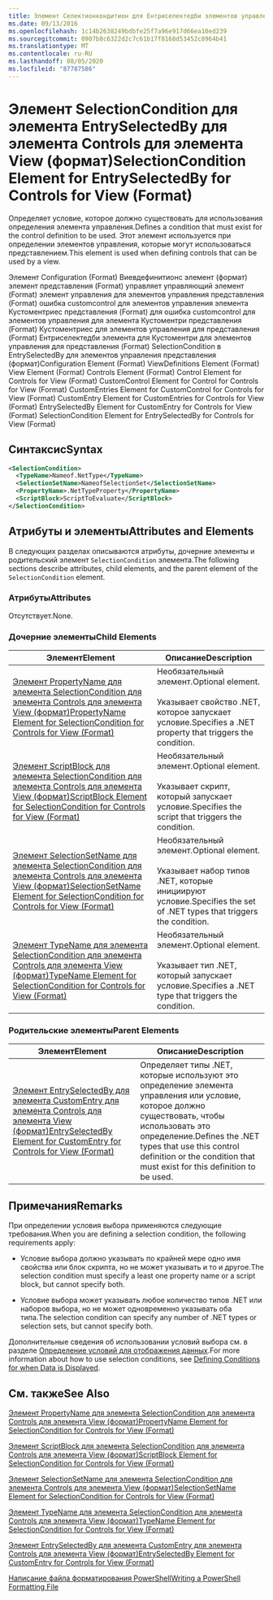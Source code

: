 ```yaml
---
title: Элемент Селектионкондитион для Ентриселектедби элементов управления для представления (формат) | Документация Майкрософт
ms.date: 09/13/2016
ms.openlocfilehash: 1c14b2638249bdbfe25f7a96e917d66ea10ed239
ms.sourcegitcommit: 0907b8c6322d2c7c61b17f8168d53452c8964b41
ms.translationtype: MT
ms.contentlocale: ru-RU
ms.lasthandoff: 08/05/2020
ms.locfileid: "87787586"
---
```

# <a name="selectioncondition-element-for-entryselectedby-for-controls-for-view-format"></a><span data-ttu-id="e77cb-102">Элемент SelectionCondition для элемента EntrySelectedBy для элемента Controls для элемента View (формат)</span><span class="sxs-lookup"><span data-stu-id="e77cb-102">SelectionCondition Element for EntrySelectedBy for Controls for View (Format)</span></span>

<span data-ttu-id="e77cb-103">Определяет условие, которое должно существовать для использования определения элемента управления.</span><span class="sxs-lookup"><span data-stu-id="e77cb-103">Defines a condition that must exist for the control definition to be used.</span></span> <span data-ttu-id="e77cb-104">Этот элемент используется при определении элементов управления, которые могут использоваться представлением.</span><span class="sxs-lookup"><span data-stu-id="e77cb-104">This element is used when defining controls that can be used by a view.</span></span>

<span data-ttu-id="e77cb-105">Элемент Configuration (Format) Виевдефинитионс элемент (формат) элемент представления (Format) управляет управляющий элемент (Format) элемент управления для элементов управления представления (Format) ошибка customcontrol для элементов управления элемента Кустоментриес представления (Format) для ошибка customcontrol для элементов управления для элемента Кустоментри представления (Format) Кустоментриес для элементов управления для представления (Format) Ентриселектедби элемента для Кустоментри для элементов управления для представления (Format) SelectionCondition в EntrySelectedBy для элементов управления представления (формат)</span><span class="sxs-lookup"><span data-stu-id="e77cb-105">Configuration Element (Format) ViewDefinitions Element (Format) View Element (Format) Controls Element (Format) Control Element for Controls for View (Format) CustomControl Element for Control for Controls for View (Format) CustomEntries Element for CustomControl for Controls for View (Format) CustomEntry Element for CustomEntries for Controls for View (Format) EntrySelectedBy Element for CustomEntry for Controls for View (Format) SelectionCondition Element for EntrySelectedBy for Controls for View (Format)</span></span>

## <a name="syntax"></a><span data-ttu-id="e77cb-106">Синтаксис</span><span class="sxs-lookup"><span data-stu-id="e77cb-106">Syntax</span></span>

```xml
<SelectionCondition>
  <TypeName>Nameof.NetType</TypeName>
  <SelectionSetName>NameofSelectionSet</SelectionSetName>
  <PropertyName>.NetTypeProperty</PropertyName>
  <ScriptBlock>ScriptToEvaluate</ScriptBlock>
</SelectionCondition>
```

## <a name="attributes-and-elements"></a><span data-ttu-id="e77cb-107">Атрибуты и элементы</span><span class="sxs-lookup"><span data-stu-id="e77cb-107">Attributes and Elements</span></span>

<span data-ttu-id="e77cb-108">В следующих разделах описываются атрибуты, дочерние элементы и родительский элемент `SelectionCondition` элемента.</span><span class="sxs-lookup"><span data-stu-id="e77cb-108">The following sections describe attributes, child elements, and the parent element of the `SelectionCondition` element.</span></span>

### <a name="attributes"></a><span data-ttu-id="e77cb-109">Атрибуты</span><span class="sxs-lookup"><span data-stu-id="e77cb-109">Attributes</span></span>

<span data-ttu-id="e77cb-110">Отсутствует.</span><span class="sxs-lookup"><span data-stu-id="e77cb-110">None.</span></span>

### <a name="child-elements"></a><span data-ttu-id="e77cb-111">Дочерние элементы</span><span class="sxs-lookup"><span data-stu-id="e77cb-111">Child Elements</span></span>

|<span data-ttu-id="e77cb-112">Элемент</span><span class="sxs-lookup"><span data-stu-id="e77cb-112">Element</span></span>|<span data-ttu-id="e77cb-113">Описание</span><span class="sxs-lookup"><span data-stu-id="e77cb-113">Description</span></span>|
|-------------|-----------------|
|[<span data-ttu-id="e77cb-114">Элемент PropertyName для элемента SelectionCondition для элемента Controls для элемента View (формат)</span><span class="sxs-lookup"><span data-stu-id="e77cb-114">PropertyName Element for SelectionCondition for Controls for View (Format)</span></span>](./propertyname-element-for-selectioncondition-for-controls-for-view-format.md)|<span data-ttu-id="e77cb-115">Необязательный элемент.</span><span class="sxs-lookup"><span data-stu-id="e77cb-115">Optional element.</span></span><br /><br /> <span data-ttu-id="e77cb-116">Указывает свойство .NET, которое запускает условие.</span><span class="sxs-lookup"><span data-stu-id="e77cb-116">Specifies a .NET property that triggers the condition.</span></span>|
|[<span data-ttu-id="e77cb-117">Элемент ScriptBlock для элемента SelectionCondition для элемента Controls для элемента View (формат)</span><span class="sxs-lookup"><span data-stu-id="e77cb-117">ScriptBlock Element for SelectionCondition for Controls for View (Format)</span></span>](./scriptblock-element-for-selectioncondition-for-controls-for-view-format.md)|<span data-ttu-id="e77cb-118">Необязательный элемент.</span><span class="sxs-lookup"><span data-stu-id="e77cb-118">Optional element.</span></span><br /><br /> <span data-ttu-id="e77cb-119">Указывает скрипт, который запускает условие.</span><span class="sxs-lookup"><span data-stu-id="e77cb-119">Specifies the script that triggers the condition.</span></span>|
|[<span data-ttu-id="e77cb-120">Элемент SelectionSetName для элемента SelectionCondition для элемента Controls для элемента View (формат)</span><span class="sxs-lookup"><span data-stu-id="e77cb-120">SelectionSetName Element for SelectionCondition for Controls for View (Format)</span></span>](./selectionsetname-element-for-selectioncondition-for-controls-for-view-format.md)|<span data-ttu-id="e77cb-121">Необязательный элемент.</span><span class="sxs-lookup"><span data-stu-id="e77cb-121">Optional element.</span></span><br /><br /> <span data-ttu-id="e77cb-122">Указывает набор типов .NET, которые инициируют условие.</span><span class="sxs-lookup"><span data-stu-id="e77cb-122">Specifies the set of .NET types that triggers the condition.</span></span>|
|[<span data-ttu-id="e77cb-123">Элемент TypeName для элемента SelectionCondition для элемента Controls для элемента View (формат)</span><span class="sxs-lookup"><span data-stu-id="e77cb-123">TypeName Element for SelectionCondition for Controls for View (Format)</span></span>](./typename-element-for-selectioncondition-for-controls-for-view-format.md)|<span data-ttu-id="e77cb-124">Необязательный элемент.</span><span class="sxs-lookup"><span data-stu-id="e77cb-124">Optional element.</span></span><br /><br /> <span data-ttu-id="e77cb-125">Указывает тип .NET, который запускает условие.</span><span class="sxs-lookup"><span data-stu-id="e77cb-125">Specifies a .NET type that triggers the condition.</span></span>|

### <a name="parent-elements"></a><span data-ttu-id="e77cb-126">Родительские элементы</span><span class="sxs-lookup"><span data-stu-id="e77cb-126">Parent Elements</span></span>

|<span data-ttu-id="e77cb-127">Элемент</span><span class="sxs-lookup"><span data-stu-id="e77cb-127">Element</span></span>|<span data-ttu-id="e77cb-128">Описание</span><span class="sxs-lookup"><span data-stu-id="e77cb-128">Description</span></span>|
|-------------|-----------------|
|[<span data-ttu-id="e77cb-129">Элемент EntrySelectedBy для элемента CustomEntry для элемента Controls для элемента View (формат)</span><span class="sxs-lookup"><span data-stu-id="e77cb-129">EntrySelectedBy Element for CustomEntry for Controls for View (Format)</span></span>](./entryselectedby-element-for-customentry-for-controls-for-view-format.md)|<span data-ttu-id="e77cb-130">Определяет типы .NET, которые используют это определение элемента управления или условие, которое должно существовать, чтобы использовать это определение.</span><span class="sxs-lookup"><span data-stu-id="e77cb-130">Defines the .NET types that use this control definition or the condition that must exist for this definition to be used.</span></span>|

## <a name="remarks"></a><span data-ttu-id="e77cb-131">Примечания</span><span class="sxs-lookup"><span data-stu-id="e77cb-131">Remarks</span></span>

<span data-ttu-id="e77cb-132">При определении условия выбора применяются следующие требования.</span><span class="sxs-lookup"><span data-stu-id="e77cb-132">When you are defining a selection condition, the following requirements apply:</span></span>

- <span data-ttu-id="e77cb-133">Условие выбора должно указывать по крайней мере одно имя свойства или блок скрипта, но не может указывать и то и другое.</span><span class="sxs-lookup"><span data-stu-id="e77cb-133">The selection condition must specify a least one property name or a script block, but cannot specify both.</span></span>

- <span data-ttu-id="e77cb-134">Условие выбора может указывать любое количество типов .NET или наборов выбора, но не может одновременно указывать оба типа.</span><span class="sxs-lookup"><span data-stu-id="e77cb-134">The selection condition can specify any number of .NET types or selection sets, but cannot specify both.</span></span>

<span data-ttu-id="e77cb-135">Дополнительные сведения об использовании условий выбора см. в разделе [Определение условий для отображения данных](./defining-conditions-for-displaying-data.md).</span><span class="sxs-lookup"><span data-stu-id="e77cb-135">For more information about how to use selection conditions, see [Defining Conditions for when Data is Displayed](./defining-conditions-for-displaying-data.md).</span></span>

## <a name="see-also"></a><span data-ttu-id="e77cb-136">См. также</span><span class="sxs-lookup"><span data-stu-id="e77cb-136">See Also</span></span>

[<span data-ttu-id="e77cb-137">Элемент PropertyName для элемента SelectionCondition для элемента Controls для элемента View (формат)</span><span class="sxs-lookup"><span data-stu-id="e77cb-137">PropertyName Element for SelectionCondition for Controls for View (Format)</span></span>](./propertyname-element-for-selectioncondition-for-controls-for-view-format.md)

[<span data-ttu-id="e77cb-138">Элемент ScriptBlock для элемента SelectionCondition для элемента Controls для элемента View (формат)</span><span class="sxs-lookup"><span data-stu-id="e77cb-138">ScriptBlock Element for SelectionCondition for Controls for View (Format)</span></span>](./scriptblock-element-for-selectioncondition-for-controls-for-view-format.md)

[<span data-ttu-id="e77cb-139">Элемент SelectionSetName для элемента SelectionCondition для элемента Controls для элемента View (формат)</span><span class="sxs-lookup"><span data-stu-id="e77cb-139">SelectionSetName Element for SelectionCondition for Controls for View (Format)</span></span>](./selectionsetname-element-for-selectioncondition-for-controls-for-view-format.md)

[<span data-ttu-id="e77cb-140">Элемент TypeName для элемента SelectionCondition для элемента Controls для элемента View (формат)</span><span class="sxs-lookup"><span data-stu-id="e77cb-140">TypeName Element for SelectionCondition for Controls for View (Format)</span></span>](./typename-element-for-selectioncondition-for-controls-for-view-format.md)

[<span data-ttu-id="e77cb-141">Элемент EntrySelectedBy для элемента CustomEntry для элемента Controls для элемента View (формат)</span><span class="sxs-lookup"><span data-stu-id="e77cb-141">EntrySelectedBy Element for CustomEntry for Controls for View (Format)</span></span>](./entryselectedby-element-for-customentry-for-controls-for-view-format.md)

[<span data-ttu-id="e77cb-142">Написание файла форматирования PowerShell</span><span class="sxs-lookup"><span data-stu-id="e77cb-142">Writing a PowerShell Formatting File</span></span>](./writing-a-powershell-formatting-file.md)
